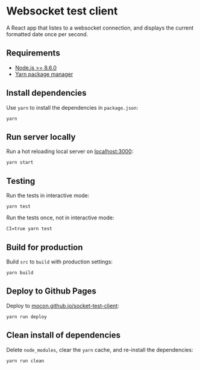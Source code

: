 # Websocket test client

A React app that listes to a websocket connection, and displays the current formatted date once per second.

## Requirements

- [Node.js >= 8.6.0](https://nodejs.org/en/)
- [Yarn package manager](https://yarnpkg.com/en/docs/install)

## Install dependencies

Use `yarn` to install the dependencies in `package.json`:

```
yarn
```

## Run server locally

Run a hot reloading local server on [localhost:3000](http://localhost:3000):

```
yarn start
```

## Testing

Run the tests in interactive mode:

```
yarn test
```

Run the tests once, not in interactive mode:

```
CI=true yarn test
```

## Build for production

Build `src` to `build` with production settings:

```
yarn build
```

## Deploy to Github Pages

Deploy to [mocon.github.io/socket-test-client](https://mocon.github.io/socket-test-client/):

```
yarn run deploy
```

## Clean install of dependencies

Delete `node_modules`, clear the `yarn` cache, and re-install the dependencies:

```
yarn run clean
```
